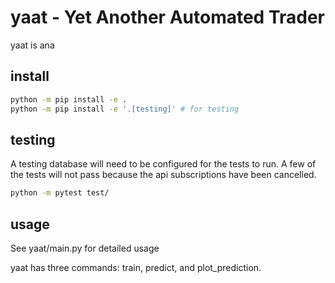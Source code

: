 # yaat - Yet Another Automated Trader

yaat is ana 
## install
```sh
python -m pip install -e . 
python -m pip install -e '.[testing]' # for testing
```

## testing
A testing database will need to be configured for the tests to run.
A few of the tests will not pass because the api subscriptions
have been cancelled.
```sh
python -m pytest test/ 
```

## usage

See yaat/main.py for detailed usage

yaat has three commands: train, predict, and plot_prediction.